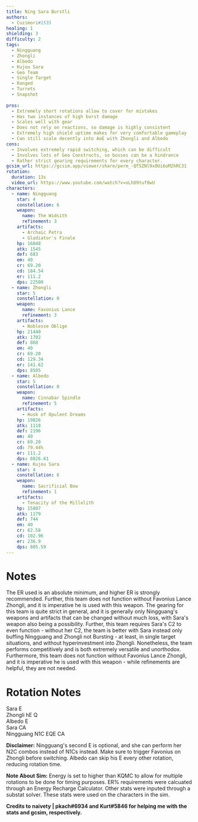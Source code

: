 ```yaml
---
title: Ning Sara Burstli
authors:
  - Cuzimori#1535
healing: 1
shielding: 3
difficulty: 2
tags:
  - Ningguang
  - Zhongli
  - Albedo
  - Kujou Sara
  - Geo Team
  - Single Target
  - Ranged
  - Turrets
  - Snapshot
  
pros:
  - Extremely short rotations allow to cover for mistakes
  - Has two instances of high burst damage
  - Scales well with gear
  - Does not rely on reactions, so damage is highly consistent
  - Extremely high shield uptime makes for very comfortable gameplay
  - Can still scale decently into AoE with Zhongli and Albedo
cons:
  - Involves extremely rapid switching, which can be difficult
  - Involves lots of Geo Constructs, so bosses can be a hindrance
  - Rather strict gearing requirements for every character.
gcsim_url: https://gcsim.app/viewer/share/perm_-QT5ZNl9xOUi6oM2hRC31
rotation:
  duration: 13s
  video_url: https://www.youtube.com/watch?v=oLhO9tuf8wU
characters:
  - name: Ningguang
    star: 4
    constellation: 6
    weapon:
      name: The Widsith
      refinement: 3
    artifacts:
      - Archaic Petra
      - Gladiator's Finale
    hp: 16048
    atk: 1545
    def: 683
    em: 40
    cr: 69.20
    cd: 184.54
    er: 111.2
    dps: 22500
  - name: Zhongli
    star: 5
    constellation: 0
    weapon:
      name: Favonius Lance
      refinement: 3
    artifacts:
      - Noblesse Oblige
    hp: 21440
    atk: 1702
    def: 868
    em: 40
    cr: 69.20
    cd: 129.34
    er: 141.62
    dps: 8505
  - name: Albedo
    star: 5
    constellation: 0
    weapon:
      name: Cinnabar Spindle
      refinement: 5
    artifacts:
      - Husk of Opulent Dreams
    hp: 19826
    atk: 1118
    def: 2196
    em: 40
    cr: 69.20
    cd: 79.44%
    er: 111.2
    dps: 8826.61
  - name: Kujou Sara
    star: 4
    constellation: 6
    weapon:
      name: Sacrificial Bow
      refinement: 1
    artifacts:
      - Tenacity of the Millelith
    hp: 15807
    atk: 1179
    def: 744
    em: 40
    cr: 62.58
    cd: 102.96
    er: 236.9
    dps: 805.59
---
```


# **Notes**

The ER used is an absolute minimum, and higher ER is strongly recommended. Further, this team does not function without Favonius Lance Zhongli, and it is imperative he is used with this weapon. The gearing for this team is quite strict in general, and it is generally only Ningguang's weapons and artifacts that can be changed without much loss, with Sara's weapon also being a possibility. Further, this team requires Sara's C2 to even function - without her C2, the team is better with Sara instead only buffing Ningguang and Zhongli not Bursting - at least, in single target situations, and without hyperinvestment into Zhongli. Nonetheless, the team performs competitively and is both extremely versatile and unorthodox. Furthermore, this team does not function without Favonius Lance Zhongli, and it is imperative he is used with this weapon - while refinements are helpful, they are not needed.

# **Rotation Notes**
Sara E  
Zhongli hE Q  
Albedo E  
Sara CA  
Ningguang N1C EQE CA

**Disclaimer:** Ningguang's second E is optional, and she can perform her N2C combos instead of N1Cs instead. Make sure to trigger Favonius on Zhongli before switching. Albedo can skip his E every other rotation, reducing rotation time.

**Note About Sim:** Energy is set to higher than KQMC to allow for multiple rotations to be done for timing purposes. ER% requirements were calcuated through an Energy Recharge Calculator. Other stats were inputed through a substat solver. These stats were used on the characters in the sim.

**Credits to naivety | pkach#6934 and Kurt#5846 for helping me with the stats and gcsim, respectively.**